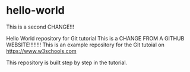# hello-world

This is a second CHANGE!!!

Hello World repository for Git tutorial
This is a CHANGE FROM A GITHUB WEBSITE!!!!!!!!
This is an example repository for the Git tutoial on https://www.w3schools.com

This repository is built step by step in the tutorial. 
